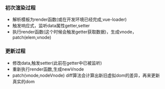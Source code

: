 ### 初次渲染过程

- 解析模板为render函数(或在开发环境已经完成,vue-loader)
- 触发响应式，监听data属性getter,setter
- 执行render函数(这个时候会触发getter获取数据)，生成vnode，patch(elem,vnode)

### 更新过程

- 修改data,触发setter(此前在getter中已被监听)
- 重新执行render函数,生成newVnode
- patch(vnode,nodeVnode)   diff算法会计算出新旧虚拟dom的差异，再来更新真实的dom

